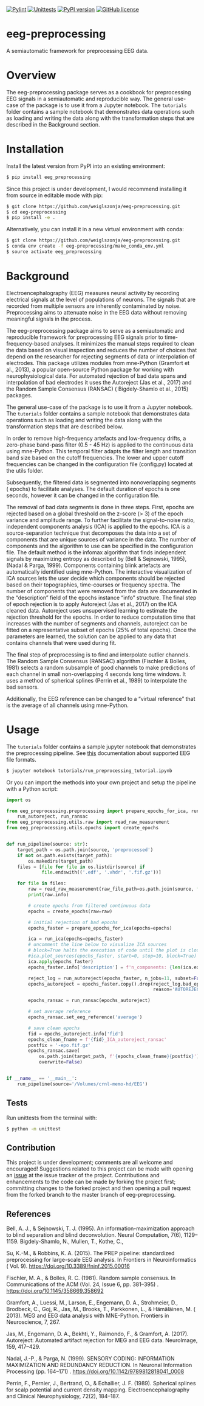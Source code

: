 [![Pylint](https://github.com/weiglszonja/eeg-preprocessing/actions/workflows/workflow.yml/badge.svg)](https://github.com/weiglszonja/eeg-preprocessing/actions/workflows/workflow.yml)
[![Unittests](https://github.com/weiglszonja/eeg-preprocessing/actions/workflows/testing.yml/badge.svg)](https://github.com/weiglszonja/eeg-preprocessing/actions/workflows/testing.yml)
[![PyPI version](https://badge.fury.io/py/eeg-preprocessing.svg)](https://badge.fury.io/py/eeg-preprocessing)
[![GitHub license](https://img.shields.io/github/license/weiglszonja/eeg-preprocessing)](https://github.com/weiglszonja/eeg-preprocessing/blob/master/LICENSE)

# eeg-preprocessing

A semiautomatic framework for preprocessing EEG data.

# Overview

The eeg-preprocessing package serves as a cookbook for preprocessing EEG
signals in a semiautomatic and reproducible way. The general use-case of the
package is to use it from a Jupyter notebook. The
`tutorials` folder contains a sample notebook that demonstrates data operations
such as loading and writing the data along with the transformation steps that
are described in the Background section.

# Installation

Install the latest version from PyPI into an existing environment:

```bash
$ pip install eeg_preprocessing
```
Since this project is under development, I would recommend installing it
from source in editable mode with pip:

```bash
$ git clone https://github.com/weiglszonja/eeg-preprocessing.git
$ cd eeg-preprocessing
$ pip install -e .
```

Alternatively, you can install it in a new virtual environment with conda:

```bash
$ git clone https://github.com/weiglszonja/eeg-preprocessing.git
$ conda env create -f eeg-preprocessing/make_conda_env.yml
$ source activate eeg_preprocessing
```

# Background

Electroencephalography (EEG) measures neural activity by recording electrical
signals at the level of populations of neurons. The signals that are recorded
from multiple sensors are inherently contaminated by noise. Preprocessing aims
to attenuate noise in the EEG data without removing meaningful signals in the
process.

The eeg-preprocessing package aims to serve as a semiautomatic and reproducible
framework for preprocessing EEG signals prior to time-frequency-based analyses.
It minimizes the manual steps required to clean the data based on visual
inspection and reduces the number of choices that depend on the researcher for
rejecting segments of data or interpolation of electrodes. This package
utilizes modules from mne-Python (Gramfort et al., 2013), a popular open-source
Python package for working with neurophysiological data. For automated
rejection of bad data spans and interpolation of bad electrodes it uses the
Autoreject (Jas et al., 2017) and the Random Sample Consensus (RANSAC) (
Bigdely-Shamlo et al., 2015) packages.

The general use-case of the package is to use it from a Jupyter notebook.
The `tutorials` folder contains a sample notebook that demonstrates data
operations such as loading and writing the data along with the transformation
steps that are described below.

In order to remove high-frequency artefacts and low-frequency drifts, a
zero-phase band-pass filter (0.5 - 45 Hz) is applied to the continuous data
using mne-Python. This temporal filter adapts the filter length and transition
band size based on the cutoff frequencies. The lower and upper cutoff
frequencies can be changed in the configuration file (config.py) located at the
utils folder.

Subsequently, the filtered data is segmented into nonoverlapping segments (
epochs) to facilitate analyses. The default duration of epochs is one seconds,
however it can be changed in the configuration file.

The removal of bad data segments is done in three steps. First, epochs are
rejected based on a global threshold on the z-score (> 3) of the epoch variance
and amplitude range. To further facilitate the signal-to-noise ratio,
independent components analysis (ICA) is applied to the epochs. ICA is a
source-separation technique that decomposes the data into a set of components
that are unique sources of variance in the data. The number of components and
the algorithm to use can be specified in the configuration file. The default
method is the infomax algorithm that finds independent signals by maximizing
entropy as described by (Bell & Sejnowski, 1995), (Nadal & Parga, 1999).
Components containing blink artefacts are automatically identified using
mne-Python. The interactive visualization of ICA sources lets the user decide
which components should be rejected based on their topographies, time-courses
or frequency spectra. The number of components that were removed from the data
are documented in the “description” field of the epochs instance “info”
structure. The final step of epoch rejection is to apply Autoreject (Jas et
al., 2017) on the ICA cleaned data. Autoreject uses unsupervised learning to
estimate the rejection threshold for the epochs. In order to reduce computation
time that increases with the number of segments and channels, autoreject can be
fitted on a representative subset of epochs (25% of total epochs). Once the
parameters are learned, the solution can be applied to any data that contains
channels that were used during fit.

The final step of preprocessing is to find and interpolate outlier channels.
The Random Sample Consensus (RANSAC) algorithm (Fischler & Bolles, 1981)
selects a random subsample of good channels to make predictions of each channel
in small non-overlapping 4 seconds long time windows. It uses a method of
spherical splines (Perrin et al., 1989) to interpolate the bad sensors.

 Additionally, the EEG reference can be changed to a “virtual reference” that 
 is the average of all channels using mne-Python.


# Usage

The `tutorials` folder contains a sample jupyter notebook that demonstrates the
preprocessing pipeline. See [this](https://mne.tools/stable/auto_tutorials/io/20_reading_eeg_data.html)
documentation about supported EEG file formats. 

```bash
$ jupyter notebook tutorials/run_preprocessing_tutorial.ipynb
```

Or you can import the methods into your own project and setup the pipeline with
a Python script:

```python
import os

from eeg_preprocessing.preprocessing import prepare_epochs_for_ica, run_ica, \
    run_autoreject, run_ransac
from eeg_preprocessing.utils.raw import read_raw_measurement
from eeg_preprocessing.utils.epochs import create_epochs


def run_pipeline(source: str):
    target_path = os.path.join(source, 'preprocessed')
    if not os.path.exists(target_path):
        os.makedirs(target_path)
    files = [file for file in os.listdir(source) if
             file.endswith(('.edf', '.vhdr', '.fif.gz'))]

    for file in files:
        raw = read_raw_measurement(raw_file_path=os.path.join(source, file))
        print(raw.info)

        # create epochs from filtered continuous data
        epochs = create_epochs(raw=raw)

        # initial rejection of bad epochs
        epochs_faster = prepare_epochs_for_ica(epochs=epochs)

        ica = run_ica(epochs=epochs_faster)
        # uncomment the line below to visualize ICA sources
        # block=True halts the execution of code until the plot is closed
        #ica.plot_sources(epochs_faster, start=0, stop=10, block=True)
        ica.apply(epochs_faster)
        epochs_faster.info['description'] = f'n_components: {len(ica.exclude)}'

        reject_log = run_autoreject(epochs_faster, n_jobs=11, subset=False)
        epochs_autoreject = epochs_faster.copy().drop(reject_log.bad_epochs,
                                                      reason='AUTOREJECT')

        epochs_ransac = run_ransac(epochs_autoreject)

        # set average reference
        epochs_ransac.set_eeg_reference('average')

        # save clean epochs
        fid = epochs_autoreject.info['fid']
        epochs_clean_fname = f'{fid}_ICA_autoreject_ransac'
        postfix = '-epo.fif.gz'
        epochs_ransac.save(
            os.path.join(target_path, f'{epochs_clean_fname}{postfix}'),
            overwrite=False)


if __name__ == '__main__':
    run_pipeline(source='/Volumes/crnl-memo-hd/EEG')

```

## Tests

Run unittests from the terminal with:

```bash
$ python -m unittest
```

## Contribution

This project is under development; comments are all welcome and encouraged!
Suggestions related to this project can be made with opening an
[issue](https://github.com/weiglszonja/eeg-preprocessing/issues/new)
at the issue tracker of the project. Contributions and enhancements to the code
can be made by forking the project first; committing changes to the forked
project and then opening a pull request from the forked branch to the master
branch of eeg-preprocessing.


## References

Bell, A. J., & Sejnowski, T. J. (1995). An information-maximization approach to
blind separation and blind deconvolution. Neural Computation, 7(6), 1129–1159.
Bigdely-Shamlo, N., Mullen, T., Kothe, C.,

Su, K.-M., & Robbins, K. A. (2015). The PREP pipeline: standardized
preprocessing for large-scale EEG analysis. In Frontiers in Neuroinformatics (
Vol. 9). https://doi.org/10.3389/fninf.2015.00016

Fischler, M. A., & Bolles, R. C. (1981). Random sample consensus. In
Communications of the ACM (Vol. 24, Issue 6, pp. 381–395)
. https://doi.org/10.1145/358669.358692

Gramfort, A., Luessi, M., Larson, E., Engemann, D. A., Strohmeier, D.,
Brodbeck, C., Goj, R., Jas, M., Brooks, T., Parkkonen, L., & Hämäläinen, M. (
2013). MEG and EEG data analysis with MNE-Python. Frontiers in Neuroscience, 7,
267.

Jas, M., Engemann, D. A., Bekhti, Y., Raimondo, F., & Gramfort, A. (2017).
Autoreject: Automated artifact rejection for MEG and EEG data. NeuroImage, 159,
417–429.

Nadal, J.-P., & Parga, N. (1999). SENSORY CODING: INFORMATION MAXIMIZATION AND
REDUNDANCY REDUCTION. In Neuronal Information Processing (pp. 164–171)
. https://doi.org/10.1142/9789812818041_0008

Perrin, F., Pernier, J., Bertrand, O., & Echallier, J. F. (1989). Spherical
splines for scalp potential and current density mapping. Electroencephalography
and Clinical Neurophysiology, 72(2), 184–187.
